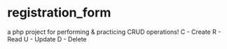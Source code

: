 # registration_form
a php project for performing &amp; practicing CRUD operations!
C - Create
R - Read 
U - Update
D - Delete
